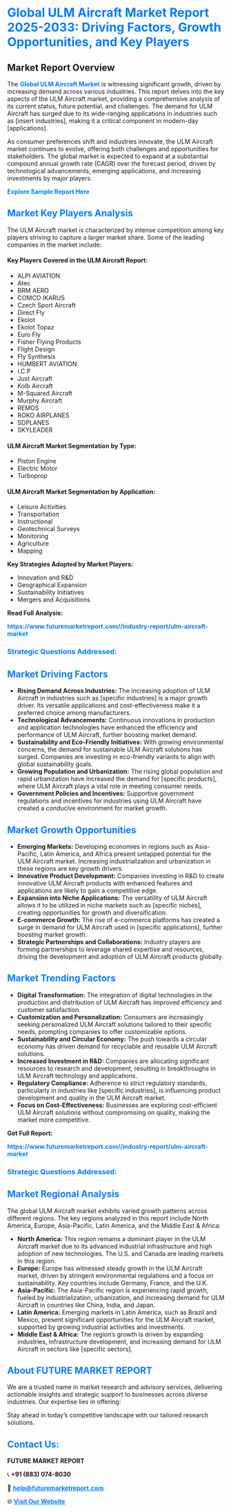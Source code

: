 <h1 style="color: #007BFF;">Global ULM Aircraft Market Report 2025-2033: Driving Factors, Growth Opportunities, and Key Players</h1>

<section id="overview">
<h2>Market Report Overview</h2>
<p>The <a href="https://www.futuremarketreport.com//industry-report/ulm-aircraft-market" style="color: #007BFF; text-decoration: none;"><strong>Global ULM Aircraft Market</strong></a> is witnessing significant growth, driven by increasing demand across various industries. This report delves into the key aspects of the ULM Aircraft market, providing a comprehensive analysis of its current status, future potential, and challenges. The demand for ULM Aircraft has surged due to its wide-ranging applications in industries such as [insert industries], making it a critical component in modern-day [applications].</p>
<p>As consumer preferences shift and industries innovate, the ULM Aircraft market continues to evolve, offering both challenges and opportunities for stakeholders. The global market is expected to expand at a substantial compound annual growth rate (CAGR) over the forecast period, driven by technological advancements, emerging applications, and increasing investments by major players.</p>
</section>

<section id="overview">
<p><a href="https://www.futuremarketreport.com//request-sample/reportId=48805" style="color: #007BFF; text-decoration: none;"><strong>Explore Sample Report Here</strong></a></p>
</section>

<section id="key-players">
<h2 style="color: #007BFF;">Market Key Players Analysis</h2>
<p>The ULM Aircraft market is characterized by intense competition among key players striving to capture a larger market share. Some of the leading companies in the market include:</p>
<h4>Key Players Covered in the ULM Aircraft Report:</h4>
<ul><li>ALPI AVIATION</li><li>Atec</li><li>BRM AERO</li><li>COMCO IKARUS</li><li>Czech Sport Aircraft</li><li>Direct Fly</li><li>Ekolot</li><li>Ekolot Topaz</li><li>Euro Fly</li><li>Fisher Flying Products</li><li>Flight Design</li><li>Fly Synthesis</li><li>HUMBERT AVIATION</li><li>I.C.P</li><li>Just Aircraft</li><li>Kolb Aircraft</li><li>M-Squared Aircraft</li><li>Murphy Aircraft</li><li>REMOS</li><li>ROKO AIRPLANES</li><li>SDPLANES</li><li>SKYLEADER</li></ul>
<h4>ULM Aircraft Market Segmentation by Type:</h4>
<ul><li>Piston Engine</li><li>Electric Motor</li><li>Turboprop</li></ul>

<h4>ULM Aircraft Market Segmentation by Application:</h4>
<ul><li>Leisure Activities</li><li>Transportation</li><li>Instructional</li><li>Geotechnical Surveys</li><li>Monitoring</li><li>Agriculture</li><li>Mapping</li></ul>
<p><strong>Key Strategies Adopted by Market Players:</strong></p>
<ul>
<li>Innovation and R&D</li>
<li>Geographical Expansion</li>
<li>Sustainability Initiatives</li>
<li>Mergers and Acquisitions</li>
</ul>
</section>

<section>
<p><strong>Read Full Analysis: </strong></p><a href="https://www.futuremarketreport.com//industry-report/ulm-aircraft-market" style="color: #007BFF; text-decoration: none;"><strong>https://www.futuremarketreport.com//industry-report/ulm-aircraft-market</strong></a>
<h3 style="color: #007BFF;">Strategic Questions Addressed:</h3>
</section>

<section id="driving-factors">
<h2 style="color: #007BFF;">Market Driving Factors</h2>
<ul>
<li><strong>Rising Demand Across Industries:</strong> The increasing adoption of ULM Aircraft in industries such as [specific industries] is a major growth driver. Its versatile applications and cost-effectiveness make it a preferred choice among manufacturers.</li>
<li><strong>Technological Advancements:</strong> Continuous innovations in production and application technologies have enhanced the efficiency and performance of ULM Aircraft, further boosting market demand.</li>
<li><strong>Sustainability and Eco-Friendly Initiatives:</strong> With growing environmental concerns, the demand for sustainable ULM Aircraft solutions has surged. Companies are investing in eco-friendly variants to align with global sustainability goals.</li>
<li><strong>Growing Population and Urbanization:</strong> The rising global population and rapid urbanization have increased the demand for [specific products], where ULM Aircraft plays a vital role in meeting consumer needs.</li>
<li><strong>Government Policies and Incentives:</strong> Supportive government regulations and incentives for industries using ULM Aircraft have created a conducive environment for market growth.</li>
</ul>
</section>

<section id="growth-opportunities">
<h2 style="color: #007BFF;">Market Growth Opportunities</h2>
<ul>
<li><strong>Emerging Markets:</strong> Developing economies in regions such as Asia-Pacific, Latin America, and Africa present untapped potential for the ULM Aircraft market. Increasing industrialization and urbanization in these regions are key growth drivers.</li>
<li><strong>Innovative Product Development:</strong> Companies investing in R&D to create innovative ULM Aircraft products with enhanced features and applications are likely to gain a competitive edge.</li>
<li><strong>Expansion into Niche Applications:</strong> The versatility of ULM Aircraft allows it to be utilized in niche markets such as [specific niches], creating opportunities for growth and diversification.</li>
<li><strong>E-commerce Growth:</strong> The rise of e-commerce platforms has created a surge in demand for ULM Aircraft used in [specific applications], further boosting market growth.</li>
<li><strong>Strategic Partnerships and Collaborations:</strong> Industry players are forming partnerships to leverage shared expertise and resources, driving the development and adoption of ULM Aircraft products globally.</li>
</ul>
</section>

<section id="trending-factors">
<h2 style="color: #007BFF;">Market Trending Factors</h2>
<ul>
<li><strong>Digital Transformation:</strong> The integration of digital technologies in the production and distribution of ULM Aircraft has improved efficiency and customer satisfaction.</li>
<li><strong>Customization and Personalization:</strong> Consumers are increasingly seeking personalized ULM Aircraft solutions tailored to their specific needs, prompting companies to offer customizable options.</li>
<li><strong>Sustainability and Circular Economy:</strong> The push towards a circular economy has driven demand for recyclable and reusable ULM Aircraft solutions.</li>
<li><strong>Increased Investment in R&D:</strong> Companies are allocating significant resources to research and development, resulting in breakthroughs in ULM Aircraft technology and applications.</li>
<li><strong>Regulatory Compliance:</strong> Adherence to strict regulatory standards, particularly in industries like [specific industries], is influencing product development and quality in the ULM Aircraft market.</li>
<li><strong>Focus on Cost-Effectiveness:</strong> Businesses are exploring cost-efficient ULM Aircraft solutions without compromising on quality, making the market more competitive.</li>
</ul>
</section>

<section>
<p><strong>Get Full Report: </strong></p><a href="https://www.futuremarketreport.com//industry-report/ulm-aircraft-market" style="color: #007BFF; text-decoration: none;"><strong>https://www.futuremarketreport.com//industry-report/ulm-aircraft-market</strong></a>
<h3 style="color: #007BFF;">Strategic Questions Addressed:</h3>
</section>


<section id="regional-analysis">
<h2 style="color: #007BFF;">Market Regional Analysis</h2>
<p>The global ULM Aircraft market exhibits varied growth patterns across different regions. The key regions analyzed in this report include North America, Europe, Asia-Pacific, Latin America, and the Middle East & Africa:</p>
<ul>
<li><strong>North America:</strong> This region remains a dominant player in the ULM Aircraft market due to its advanced industrial infrastructure and high adoption of new technologies. The U.S. and Canada are leading markets in this region.</li>
<li><strong>Europe:</strong> Europe has witnessed steady growth in the ULM Aircraft market, driven by stringent environmental regulations and a focus on sustainability. Key countries include Germany, France, and the U.K.</li>
<li><strong>Asia-Pacific:</strong> The Asia-Pacific region is experiencing rapid growth, fueled by industrialization, urbanization, and increasing demand for ULM Aircraft in countries like China, India, and Japan.</li>
<li><strong>Latin America:</strong> Emerging markets in Latin America, such as Brazil and Mexico, present significant opportunities for the ULM Aircraft market, supported by growing industrial activities and investments.</li>
<li><strong>Middle East & Africa:</strong> The region’s growth is driven by expanding industries, infrastructure development, and increasing demand for ULM Aircraft in sectors like [specific sectors].</li>
</ul>
</section>

<footer>
<h2 style="color: #007BFF;">About FUTURE MARKET REPORT</h2>
<p>We are a trusted name in market research and advisory services, delivering actionable insights and strategic support to businesses across diverse industries. Our expertise lies in offering:</p>

<p>Stay ahead in today’s competitive landscape with our tailored research solutions.</p>

<h2 style="color: #007BFF;">Contact Us:</h2>
<p><strong>FUTURE MARKET REPORT</strong></p>
<p>📞 <strong>+91 (883) 074-8030</strong></p>
<p>📧 <strong><a href="mailto:help@futuremarketreport.com" style="color: #007BFF;">help@futuremarketreport.com</a></strong></p>
<p>🌐 <strong><a href="https://www.futuremarketreport.com/" style="color: #007BFF;">Visit Our Website</a></strong></p>
</footer>